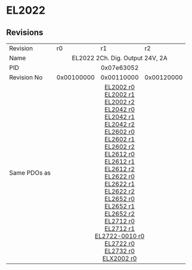 # EL2022

## Revisions
<table>
<tr>
<td>Revision</td>
<td>r0</td>
<td>r1</td>
<td>r2</td>
</tr>
<tr>
<td>Name</td>
<td colspan=3 align="center">EL2022 2Ch. Dig. Output 24V, 2A</td>
</tr>
<tr>
<td>PID</td>
<td colspan=3 align="center">0x07e63052</td>
</tr>
<tr>
<td>Revision No</td>
<td>0x00100000</td>
<td>0x00110000</td>
<td>0x00120000</td>
</tr>
<tr>
<td>Same PDOs as</td>
<td colspan=3 align="center"><a href="EL2002.md">EL2002 r0</a><br/><a href="EL2002.md">EL2002 r1</a><br/><a href="EL2002.md">EL2002 r2</a><br/><a href="EL2042.md">EL2042 r0</a><br/><a href="EL2042.md">EL2042 r1</a><br/><a href="EL2042.md">EL2042 r2</a><br/><a href="EL2602.md">EL2602 r0</a><br/><a href="EL2602.md">EL2602 r1</a><br/><a href="EL2602.md">EL2602 r2</a><br/><a href="EL2612.md">EL2612 r0</a><br/><a href="EL2612.md">EL2612 r1</a><br/><a href="EL2612.md">EL2612 r2</a><br/><a href="EL2622.md">EL2622 r0</a><br/><a href="EL2622.md">EL2622 r1</a><br/><a href="EL2622.md">EL2622 r2</a><br/><a href="EL2652.md">EL2652 r0</a><br/><a href="EL2652.md">EL2652 r1</a><br/><a href="EL2652.md">EL2652 r2</a><br/><a href="EL2712.md">EL2712 r0</a><br/><a href="EL2712.md">EL2712 r1</a><br/><a href="EL2722-0010.md">EL2722-0010 r0</a><br/><a href="EL2722.md">EL2722 r0</a><br/><a href="EL2732.md">EL2732 r0</a><br/><a href="ELX2002.md">ELX2002 r0</a></td>
</tr>
</table>
